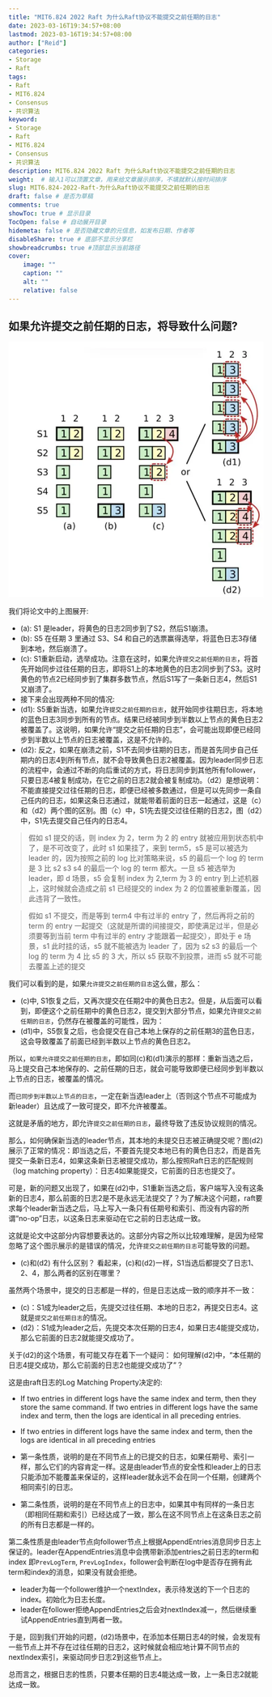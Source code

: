 ```yaml
---
title: "MIT6.824 2022 Raft 为什么Raft协议不能提交之前任期的日志"
date: 2023-03-16T19:34:57+08:00
lastmod: 2023-03-16T19:34:57+08:00
author: ["Reid"]
categories: 
- Storage
- Raft
tags: 
- Raft
- MIT6.824
- Consensus
- 共识算法
keyword:
- Storage
- Raft
- MIT6.824
- Consensus
- 共识算法
description: MIT6.824 2022 Raft 为什么Raft协议不能提交之前任期的日志
weight:  # 输入1可以顶置文章，用来给文章展示排序，不填就默认按时间排序
slug: MIT6.824-2022-Raft-为什么Raft协议不能提交之前任期的日志
draft: false # 是否为草稿
comments: true
showToc: true # 显示目录
TocOpen: false # 自动展开目录
hidemeta: false # 是否隐藏文章的元信息，如发布日期、作者等
disableShare: true # 底部不显示分享栏
showbreadcrumbs: true #顶部显示当前路径
cover:
    image: ""
    caption: ""
    alt: ""
    relative: false
---
```



## 如果允许提交之前任期的日志，将导致什么问题?

![figure8](https://raw.githubusercontent.com/Reid00/image-host/main/20230203/image.5uq9dyccle8.webp)

我们将论文中的上图展开:
- (a): S1 是leader，将黄色的日志2同步到了S2，然后S1崩溃。
- (b): S5 在任期 3 里通过 S3、S4 和自己的选票赢得选举，将蓝色日志3存储到本地，然后崩溃了。
- (c): S1重新启动，选举成功。注意在这时，如果允许`提交之前任期的日志`，将首先开始同步过往任期的日志，即将S1上的本地黄色的日志2同步到了S3。这时黄色的节点2已经同步到了集群多数节点，然后S1写了一条新日志4，然后S1又崩溃了。
- 接下来会出现两种不同的情况:
- (d1): S5重新当选，如果允许`提交之前任期的日志`，就开始同步往期日志，将本地的蓝色日志3同步到所有的节点。结果已经被同步到半数以上节点的黄色日志2被覆盖了。这说明，如果允许“提交之前任期的日志”，会可能出现即便已经同步到半数以上节点的日志被覆盖，这是不允许的。
- (d2): 反之，如果在崩溃之前，S1不去同步往期的日志，而是首先同步自己任期内的日志4到所有节点，就不会导致黄色日志2被覆盖。因为leader同步日志的流程中，会通过不断的向后重试的方式，将日志同步到其他所有follower，只要日志4被复制成功，在它之前的日志2就会被复制成功。（d2）是想说明：不能直接提交过往任期的日志，即便已经被多数通过，但是可以先同步一条自己任内的日志，如果这条日志通过，就能带着前面的日志一起通过，这是（c）和（d2）两个图的区别。图（c）中，S1先去提交过往任期的日志2，图（d2）中，S1先去提交自己任内的日志4。
>假如 s1 提交的话，则 index 为 2，term 为 2 的 entry 就被应用到状态机中了，是不可改变了，此时 s1 如果挂了，来到 term5，s5 是可以被选为 leader 的，因为按照之前的 log 比对策略来说，s5 的最后一个 log 的 term 是 3 比 s2 s3 s4 的最后一个 log 的 term 都大。一旦 s5 被选举为 leader，即 d 场景，s5 会复制 index 为 2,term 为 3 的 entry 到上述机器上，这时候就会造成之前 s1 已经提交的 index 为 2 的位置被重新覆盖，因此违背了一致性。

> 假如 s1 不提交，而是等到 term4 中有过半的 entry 了，然后再将之前的 term 的 entry 一起提交（这就是所谓的间接提交，即使满足过半，但是必须要等到当前 term 中有过半的 entry 才能跟着一起提交），即处于 e 场景，s1 此时挂的话，s5 就不能被选为 leader 了，因为 s2 s3 的最后一个 log 的 term 为 4 比 s5 的 3 大，所以 s5 获取不到投票，进而 s5 就不可能去覆盖上述的提交


我们可以看到的是，如果`允许提交之前任期的日志`这么做，那么：
- (c)中, S1恢复之后，又再次提交在任期2中的黄色日志2。但是，从后面可以看到，即便这个之前任期中的黄色日志2，提交到大部分节点，如果允许`提交之前任期的日志`，仍然存在被覆盖的可能性，因为：
- (d1)中，S5恢复之后，也会提交在自己本地上保存的之前任期3的蓝色日志，这会导致覆盖了前面已经到半数以上节点的黄色日志2。

所以，`如果允许提交之前任期的日志`，即如同(c)和(d1)演示的那样：重新当选之后，马上提交自己本地保存的、之前任期的日志，就会可能导致即便已经同步到半数以上节点的日志，被覆盖的情况。

而`已同步到半数以上节点的日志`，一定在新当选leader上（否则这个节点不可能成为新leader）且达成了一致可提交，即不允许被覆盖。

这就是矛盾的地方，即允许`提交之前任期的日志`，最终导致了违反协议规则的情况。

那么，如何确保新当选的leader节点，其本地的未提交日志被正确提交呢？图(d2)展示了正常的情况：即当选之后，不要首先提交本地已有的黄色日志2，而是首先提交一条新日志4，如果这条新日志被提交成功，那么按照Raft日志的匹配规则（log matching property）：日志4如果能提交，它前面的日志也提交了。

可是，新的问题又出现了，如果在(d2)中，S1重新当选之后，客户端写入没有这条新的日志4，那么前面的日志2是不是永远无法提交了？为了解决这个问题，raft要求每个leader新当选之后，马上写入一条只有任期号和索引、而没有内容的所谓“no-op”日志，以这条日志来驱动在它之前的日志达成一致。

这就是论文中这部分内容想要表达的。这部分内容之所以比较难理解，是因为经常忽略了这个图示展示的是错误的情况，允许`提交之前任期的日志`可能导致的问题。

- (c)和(d2) 有什么区别？
看起来，(c)和(d2)一样，S1当选后都提交了日志1、2、4，那么两者的区别在哪里？

虽然两个场景中，提交的日志都是一样的，但是日志达成一致的顺序并不一致：
- (c)：S1成为leader之后，先提交过往任期、本地的日志2，再提交日志4。这就是`提交之前任期日志`的情况。
- (d2)：S1成为leader之后，先提交本次任期的日志4，如果日志4能提交成功，那么它前面的日志2就能提交成功了。

关于(d2)的这个场景，有可能又存在着下一个疑问：
如何理解(d2)中，“本任期的日志4提交成功，那么它前面的日志2也能提交成功了”？

这是由raft日志的Log Matching Property决定的:
- If two entries in different logs have the same index and term, then they store the same command. If two entries in different logs have the same index and term, then the logs are identical in all preceding entries.
- If two entries in different logs have the same index and term, then the logs are identical in all preceding entries

- 第一条性质，说明的是在不同节点上的已提交的日志，如果任期号、索引一样，那么它们的内容肯定一样。这是由leader节点的安全性和leader上的日志只能添加不能覆盖来保证的，这样leader就永远不会在同一个任期，创建两个相同索引的日志。

- 第二条性质，说明的是在不同节点上的日志中，如果其中有同样的一条日志（即相同任期和索引）已经达成了一致，那么在这不同节点上在这条日志之前的所有日志都是一样的。

第二条性质是由leader节点向follower节点上根据AppendEntries消息同步日志上保证的。leader在AppendEntries消息中会携带新添加entries之前日志的term和index 即`PrevLogTerm`, `PrevLogIndex`，follower会判断在log中是否存在拥有此term和index的消息，如果没有就会拒绝。

- leader为每一个follower维护一个nextIndex，表示待发送的下一个日志的index。初始化为日志长度。
- leader在follower拒绝AppendEntries之后会对nextIndex减一，然后继续重试AppendEntries直到两者一致。

于是，回到我们开始的问题，(d2)场景中，在添加本任期日志4的时候，会发现有一些节点上并不存在过往任期的日志2，这时候就会相应地计算不同节点的nextIndex索引，来驱动同步日志2到这些节点上。

总而言之，根据日志的性质，只要本任期的日志4能达成一致，上一条日志2就能达成一致。